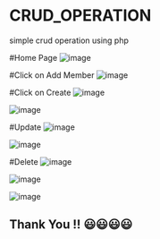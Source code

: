 # CRUD_OPERATION
simple crud operation using php 

#Home Page 
![image](https://user-images.githubusercontent.com/44159121/125200747-df51a980-e289-11eb-8800-bc22d8fddae5.png)

#Click on Add Member 
![image](https://user-images.githubusercontent.com/44159121/125200816-11fba200-e28a-11eb-99f9-7e0de9facd7e.png)

#Click on Create 
![image](https://user-images.githubusercontent.com/44159121/125200883-6a32a400-e28a-11eb-9114-bbf3ed70402b.png)

![image](https://user-images.githubusercontent.com/44159121/125200898-7f0f3780-e28a-11eb-8262-d9b1369acb30.png)

#Update
![image](https://user-images.githubusercontent.com/44159121/125200917-977f5200-e28a-11eb-9a59-a73f02e808ab.png)

![image](https://user-images.githubusercontent.com/44159121/125200924-a108ba00-e28a-11eb-952d-8cb4df6cc461.png)

#Delete
![image](https://user-images.githubusercontent.com/44159121/125200939-b1209980-e28a-11eb-8b1f-5f144af5ef26.png)

![image](https://user-images.githubusercontent.com/44159121/125200946-b978d480-e28a-11eb-8223-a922596f45e8.png)

![image](https://user-images.githubusercontent.com/44159121/125200955-c09fe280-e28a-11eb-8c4a-fa6ac3a82ea5.png)

## Thank You !! 😃😃😃😃
